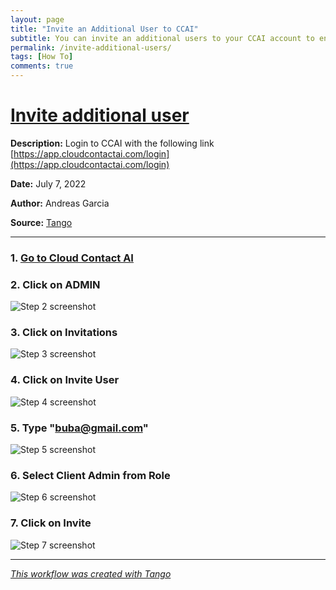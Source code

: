 ```yaml
---
layout: page
title: "Invite an Additional User to CCAI"
subtitle: You can invite an additional users to your CCAI account to enable them to manage the outbound process
permalink: /invite-additional-users/
tags: [How To]
comments: true
---
```


# [Invite additional user](https://app.tango.us/app/workflow/47171a7e-5c0a-4fc6-9b72-c48264d1ece1?utm_source=markdown&utm_medium=markdown&utm_campaign=workflow%20export%20links)

__Description:__ 
Login to CCAI with the following link [https://app.cloudcontactai.com/login](https://app.cloudcontactai.com/login)


__Date:__ July 7, 2022

__Author:__ Andreas Garcia

__Source:__ [Tango](https://app.tango.us/app/workflow/47171a7e-5c0a-4fc6-9b72-c48264d1ece1?utm_source=markdown&utm_medium=markdown&utm_campaign=workflow%20export%20links)

***

### 1. [Go to Cloud Contact AI](https://app.cloudcontactai.com/inbox)


### 2. Click on ADMIN
![Step 2 screenshot](https://images.tango.us/public/screenshot_1df4dfce-1140-4906-9b0c-eb2bbfcc3b1f.png?crop=focalpoint&fit=crop&fp-x=0.0616&fp-y=0.5733&fp-z=2.9294&w=1200&mark-w=0.2&mark-pad=0&mark64=aHR0cHM6Ly9pbWFnZXMudGFuZ28udXMvc3RhdGljL21hZGUtd2l0aC10YW5nby13YXRlcm1hcmsucG5n&ar=2248%3A1528)


### 3. Click on Invitations
![Step 3 screenshot](https://images.tango.us/public/screenshot_f15bb8af-6545-4f6f-8a6b-9ebb8ddf38e9.png?crop=focalpoint&fit=crop&fp-x=0.3114&fp-y=0.1433&fp-z=2.5361&w=1200&mark-w=0.2&mark-pad=0&mark64=aHR0cHM6Ly9pbWFnZXMudGFuZ28udXMvc3RhdGljL21hZGUtd2l0aC10YW5nby13YXRlcm1hcmsucG5n&ar=2248%3A1528)


### 4. Click on  Invite User
![Step 4 screenshot](https://images.tango.us/public/screenshot_02727cc6-33d0-451c-a57e-68d9826971ce.png?crop=focalpoint&fit=crop&fp-x=0.2911&fp-y=0.2310&fp-z=2.3334&w=1200&mark-w=0.2&mark-pad=0&mark64=aHR0cHM6Ly9pbWFnZXMudGFuZ28udXMvc3RhdGljL21hZGUtd2l0aC10YW5nby13YXRlcm1hcmsucG5n&ar=2248%3A1528)


### 5. Type "buba@gmail.com"
![Step 5 screenshot](https://images.tango.us/public/screenshot_cb5e8a21-a97c-466a-a691-f7abfe054011.png?crop=focalpoint&fit=crop&fp-x=0.5912&fp-y=0.4293&fp-z=1.3162&w=1200&mark-w=0.2&mark-pad=0&mark64=aHR0cHM6Ly9pbWFnZXMudGFuZ28udXMvc3RhdGljL21hZGUtd2l0aC10YW5nby13YXRlcm1hcmsucG5n&ar=2248%3A1528)


### 6. Select Client Admin from Role
![Step 6 screenshot](https://images.tango.us/public/screenshot_5ef0ba00-838e-4348-a3dc-4f7acc7eaf1c.png?crop=focalpoint&fit=crop&fp-x=0.5912&fp-y=0.5393&fp-z=1.3162&w=1200&mark-w=0.2&mark-pad=0&mark64=aHR0cHM6Ly9pbWFnZXMudGFuZ28udXMvc3RhdGljL21hZGUtd2l0aC10YW5nby13YXRlcm1hcmsucG5n&ar=2248%3A1528)


### 7. Click on Invite
![Step 7 screenshot](https://images.tango.us/public/screenshot_2014bd22-924e-4e53-bae0-fd5ae49f83da.png?crop=focalpoint&fit=crop&fp-x=0.2827&fp-y=0.6911&fp-z=2.5976&w=1200&mark-w=0.2&mark-pad=0&mark64=aHR0cHM6Ly9pbWFnZXMudGFuZ28udXMvc3RhdGljL21hZGUtd2l0aC10YW5nby13YXRlcm1hcmsucG5n&ar=2248%3A1528)


***
_[This workflow was created with Tango](https://app.tango.us/app/workflow/47171a7e-5c0a-4fc6-9b72-c48264d1ece1?utm_source=markdown&utm_medium=markdown&utm_campaign=workflow%20export%20links)_